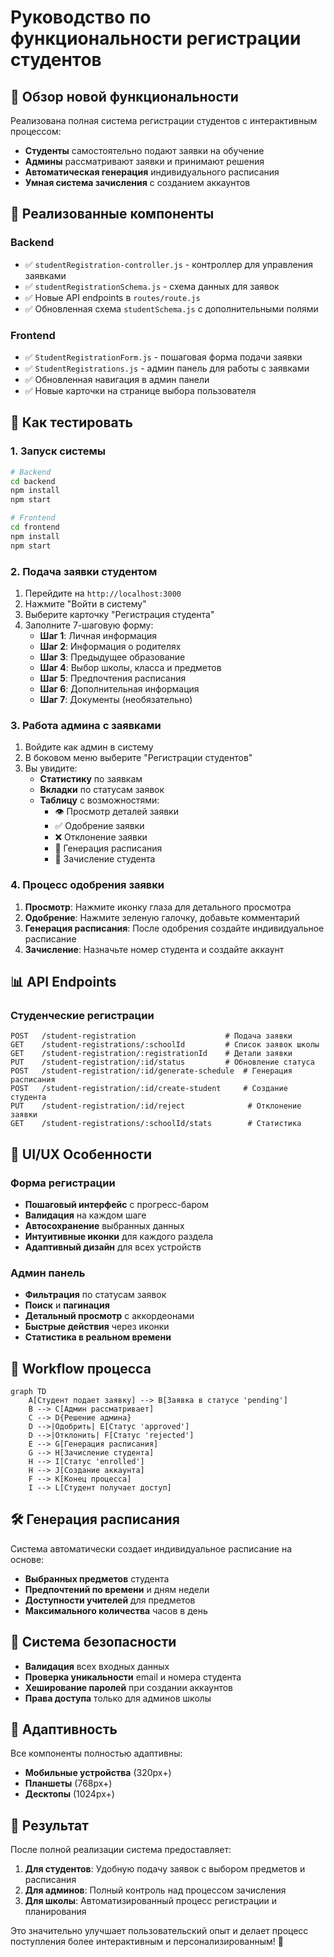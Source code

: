 # Руководство по функциональности регистрации студентов

## 🎯 Обзор новой функциональности

Реализована полная система регистрации студентов с интерактивным процессом:
- **Студенты** самостоятельно подают заявки на обучение
- **Админы** рассматривают заявки и принимают решения
- **Автоматическая генерация** индивидуального расписания
- **Умная система зачисления** с созданием аккаунтов

## 🔧 Реализованные компоненты

### Backend
- ✅ `studentRegistration-controller.js` - контроллер для управления заявками
- ✅ `studentRegistrationSchema.js` - схема данных для заявок
- ✅ Новые API endpoints в `routes/route.js`
- ✅ Обновленная схема `studentSchema.js` с дополнительными полями

### Frontend
- ✅ `StudentRegistrationForm.js` - пошаговая форма подачи заявки
- ✅ `StudentRegistrations.js` - админ панель для работы с заявками
- ✅ Обновленная навигация в админ панели
- ✅ Новые карточки на странице выбора пользователя

## 🚀 Как тестировать

### 1. Запуск системы
```bash
# Backend
cd backend
npm install
npm start

# Frontend
cd frontend
npm install
npm start
```

### 2. Подача заявки студентом

1. Перейдите на `http://localhost:3000`
2. Нажмите "Войти в систему"
3. Выберите карточку "Регистрация студента"
4. Заполните 7-шаговую форму:
   - **Шаг 1**: Личная информация
   - **Шаг 2**: Информация о родителях
   - **Шаг 3**: Предыдущее образование
   - **Шаг 4**: Выбор школы, класса и предметов
   - **Шаг 5**: Предпочтения расписания
   - **Шаг 6**: Дополнительная информация
   - **Шаг 7**: Документы (необязательно)

### 3. Работа админа с заявками

1. Войдите как админ в систему
2. В боковом меню выберите "Регистрации студентов"
3. Вы увидите:
   - **Статистику** по заявкам
   - **Вкладки** по статусам заявок
   - **Таблицу** с возможностями:
     - 👁️ Просмотр деталей заявки
     - ✅ Одобрение заявки
     - ❌ Отклонение заявки
     - 📅 Генерация расписания
     - 👤 Зачисление студента

### 4. Процесс одобрения заявки

1. **Просмотр**: Нажмите иконку глаза для детального просмотра
2. **Одобрение**: Нажмите зеленую галочку, добавьте комментарий
3. **Генерация расписания**: После одобрения создайте индивидуальное расписание
4. **Зачисление**: Назначьте номер студента и создайте аккаунт

## 📊 API Endpoints

### Студенческие регистрации
```http
POST   /student-registration                    # Подача заявки
GET    /student-registrations/:schoolId         # Список заявок школы
GET    /student-registration/:registrationId    # Детали заявки
PUT    /student-registration/:id/status         # Обновление статуса
POST   /student-registration/:id/generate-schedule  # Генерация расписания
POST   /student-registration/:id/create-student     # Создание студента
PUT    /student-registration/:id/reject              # Отклонение заявки
GET    /student-registrations/:schoolId/stats        # Статистика
```

## 🎨 UI/UX Особенности

### Форма регистрации
- **Пошаговый интерфейс** с прогресс-баром
- **Валидация** на каждом шаге
- **Автосохранение** выбранных данных
- **Интуитивные иконки** для каждого раздела
- **Адаптивный дизайн** для всех устройств

### Админ панель
- **Фильтрация** по статусам заявок
- **Поиск** и **пагинация**
- **Детальный просмотр** с аккордеонами
- **Быстрые действия** через иконки
- **Статистика в реальном времени**

## 🔄 Workflow процесса

```mermaid
graph TD
    A[Студент подает заявку] --> B[Заявка в статусе 'pending']
    B --> C[Админ рассматривает]
    C --> D{Решение админа}
    D -->|Одобрить| E[Статус 'approved']
    D -->|Отклонить| F[Статус 'rejected']
    E --> G[Генерация расписания]
    G --> H[Зачисление студента]
    H --> I[Статус 'enrolled']
    H --> J[Создание аккаунта]
    F --> K[Конец процесса]
    I --> L[Студент получает доступ]
```

## 🛠️ Генерация расписания

Система автоматически создает индивидуальное расписание на основе:
- **Выбранных предметов** студента
- **Предпочтений по времени** и дням недели
- **Доступности учителей** для предметов
- **Максимального количества** часов в день

## 🔐 Система безопасности

- **Валидация** всех входных данных
- **Проверка уникальности** email и номера студента
- **Хеширование паролей** при создании аккаунтов
- **Права доступа** только для админов школы

## 📱 Адаптивность

Все компоненты полностью адаптивны:
- **Мобильные устройства** (320px+)
- **Планшеты** (768px+)
- **Десктопы** (1024px+)

## 🎯 Результат

После полной реализации система предоставляет:
1. **Для студентов**: Удобную подачу заявок с выбором предметов и расписания
2. **Для админов**: Полный контроль над процессом зачисления
3. **Для школы**: Автоматизированный процесс регистрации и планирования

Это значительно улучшает пользовательский опыт и делает процесс поступления более интерактивным и персонализированным! 🚀 